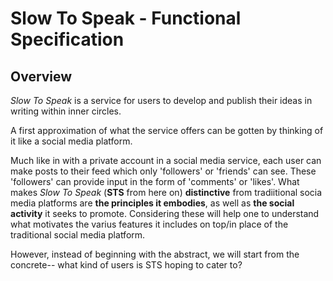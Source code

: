# Slow To Speak - Functional Specification

## Overview

*Slow To Speak* is a service for users to develop and publish their ideas in writing within inner circles.

A first approximation of what the service offers can be gotten by thinking of it like a social media platform.

Much like in with a private account in a social media service, each user can make posts to their feed which only 'followers' or 'friends' can see. These 'followers' can provide input in the form of 'comments' or 'likes'. What makes *Slow To Speak* (**STS** from here on) **distinctive** from tradiitional socia media platforms are **the principles it embodies**, as well as **the social activity** it seeks to promote. Considering these will help one to understand what motivates the varius features it includes on top/in place of the traditional social media platform.

However, instead of beginning with the abstract, we will start from the concrete-- what kind of users is STS hoping to cater to?


